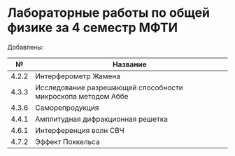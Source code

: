 # Лабораторные работы по общей физике за 4 семестр МФТИ  

Добавлены:  

| №     | Название                                                     |
|-------|--------------------------------------------------------------|  
| 4.2.2 | Интерферометр Жамена                                         |  
| 4.3.3 | Исследование разрешающей способности микроскопа методом Аббе |  
| 4.3.6 | Саморепродукция                                              |  
| 4.4.1 | Амплитудная дифракционная решетка                            |  
| 4.6.1 | Интерференция волн СВЧ                                       |  
| 4.7.2 | Эффект Поккельса                                             |
